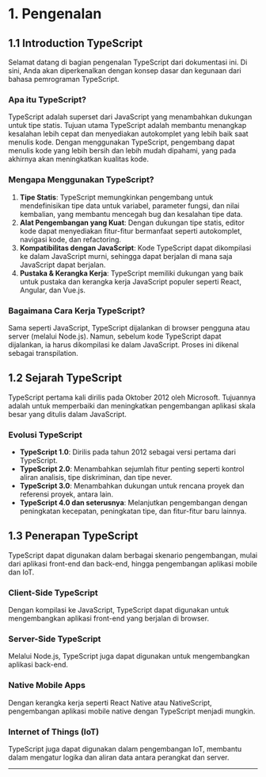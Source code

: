 # 1. Pengenalan

## 1.1 Introduction TypeScript

Selamat datang di bagian pengenalan TypeScript dari dokumentasi ini. Di sini, Anda akan diperkenalkan dengan konsep dasar dan kegunaan dari bahasa pemrograman TypeScript.

### Apa itu TypeScript?

TypeScript adalah superset dari JavaScript yang menambahkan dukungan untuk tipe statis. Tujuan utama TypeScript adalah membantu menangkap kesalahan lebih cepat dan menyediakan autokomplet yang lebih baik saat menulis kode. Dengan menggunakan TypeScript, pengembang dapat menulis kode yang lebih bersih dan lebih mudah dipahami, yang pada akhirnya akan meningkatkan kualitas kode.

### Mengapa Menggunakan TypeScript?

1. **Tipe Statis**: TypeScript memungkinkan pengembang untuk mendefinisikan tipe data untuk variabel, parameter fungsi, dan nilai kembalian, yang membantu mencegah bug dan kesalahan tipe data.
2. **Alat Pengembangan yang Kuat**: Dengan dukungan tipe statis, editor kode dapat menyediakan fitur-fitur bermanfaat seperti autokomplet, navigasi kode, dan refactoring.
3. **Kompatibilitas dengan JavaScript**: Kode TypeScript dapat dikompilasi ke dalam JavaScript murni, sehingga dapat berjalan di mana saja JavaScript dapat berjalan.
4. **Pustaka & Kerangka Kerja**: TypeScript memiliki dukungan yang baik untuk pustaka dan kerangka kerja JavaScript populer seperti React, Angular, dan Vue.js.

### Bagaimana Cara Kerja TypeScript?

Sama seperti JavaScript, TypeScript dijalankan di browser pengguna atau server (melalui Node.js). Namun, sebelum kode TypeScript dapat dijalankan, ia harus dikompilasi ke dalam JavaScript. Proses ini dikenal sebagai transpilation.

## 1.2 Sejarah TypeScript

TypeScript pertama kali dirilis pada Oktober 2012 oleh Microsoft. Tujuannya adalah untuk memperbaiki dan meningkatkan pengembangan aplikasi skala besar yang ditulis dalam JavaScript.

### Evolusi TypeScript

- **TypeScript 1.0**: Dirilis pada tahun 2012 sebagai versi pertama dari TypeScript.
- **TypeScript 2.0**: Menambahkan sejumlah fitur penting seperti kontrol aliran analisis, tipe diskriminan, dan tipe never.
- **TypeScript 3.0**: Menambahkan dukungan untuk rencana proyek dan referensi proyek, antara lain.
- **TypeScript 4.0 dan seterusnya**: Melanjutkan pengembangan dengan peningkatan kecepatan, peningkatan tipe, dan fitur-fitur baru lainnya.

## 1.3 Penerapan TypeScript

TypeScript dapat digunakan dalam berbagai skenario pengembangan, mulai dari aplikasi front-end dan back-end, hingga pengembangan aplikasi mobile dan IoT.

### Client-Side TypeScript

Dengan kompilasi ke JavaScript, TypeScript dapat digunakan untuk mengembangkan aplikasi front-end yang berjalan di browser.

### Server-Side TypeScript

Melalui Node.js, TypeScript juga dapat digunakan untuk mengembangkan aplikasi back-end.

### Native Mobile Apps

Dengan kerangka kerja seperti React Native atau NativeScript, pengembangan aplikasi mobile native dengan TypeScript menjadi mungkin.

### Internet of Things (IoT)

TypeScript juga dapat digunakan dalam pengembangan IoT, membantu dalam mengatur logika dan aliran data antara perangkat dan server.

---
